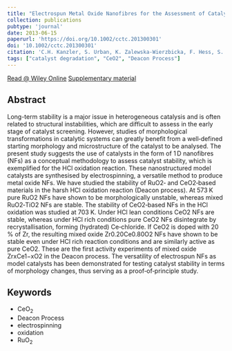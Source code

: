 ```yaml
---
title: "Electrospun Metal Oxide Nanofibres for the Assessment of Catalyst Morphological Stability under Harsh Reaction Conditions"
collection: publications
pubtype: 'journal'
date: 2013-06-15
paperurl: 'https://doi.org/10.1002/cctc.201300301'
doi: '10.1002/cctc.201300301'
citation: 'C.H. Kanzler, S. Urban, K. Zalewska-Wierzbicka, F. Hess, S. Rohrlack, C. Wessel, R. Ostermann, J.P. Hofmann, H. Over. <i>Chem. Cat. Chem.</i> 5 (<b>2013</b>) 2621-2626.'
tags: ["catalyst degradation", "CeO2", "Deacon Process"]
---
```


[Read @ Wiley Online](https://onlinelibrary.wiley.com/doi/abs/10.1002/cctc.201300301) [Supplementary material](https://onlinelibrary.wiley.com/action/downloadSupplement?doi=10.1002%2Fcctc.201300301&file=cctc_201300301_sm_miscellaneous_information.pdf)

Abstract
--------
Long-term stability is a major issue in heterogeneous catalysis and is often related to structural instabilities, which are difficult to assess in the early stage of catalyst screening. However, studies of morphological transformations in catalytic systems can greatly benefit from a well‐defined starting morphology and microstructure of the catalyst to be analysed. The present study suggests the use of catalysts in the form of 1 D nanofibres (NFs) as a conceptual methodology to assess catalyst stability, which is exemplified for the HCl oxidation reaction. These nanostructured model catalysts are synthesised by electrospinning, a versatile method to produce metal oxide NFs. We have studied the stability of RuO2‐ and CeO2‐based materials in the harsh HCl oxidation reaction (Deacon process). At 573 K pure RuO2 NFs have shown to be morphologically unstable, whereas mixed RuO2‐TiO2 NFs are stable. The stability of CeO2‐based NFs in the HCl oxidation was studied at 703 K. Under HCl lean conditions CeO2 NFs are stable, whereas under HCl rich conditions pure CeO2 NFs disintegrate by recrystallisation, forming (hydrated) Ce‐chloride. If CeO2 is doped with 20 % of Zr, the resulting mixed oxide Zr0.20Ce0.80O2 NFs have shown to be stable even under HCl rich reaction conditions and are similarly active as pure CeO2. These are the first activity experiments of mixed oxide ZrxCe1−xO2 in the Deacon process. The versatility of electrospun NFs as model catalysts has been demonstrated for testing catalyst stability in terms of morphology changes, thus serving as a proof‐of‐principle study.

Keywords
--------
* CeO<sub>2</sub>
* Deacon Process
* electrospinning
* oxidation
* RuO<sub>2</sub>

